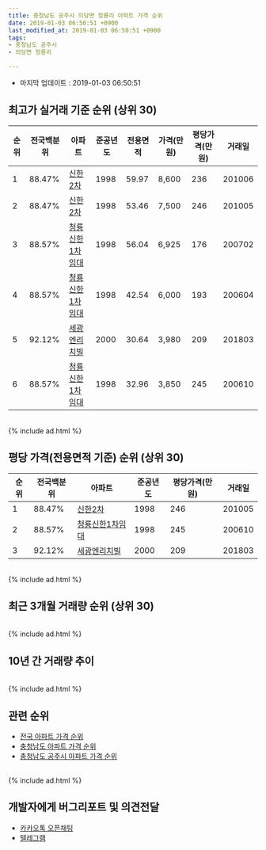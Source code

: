 ```yaml
---
title: 충청남도 공주시 의당면 청룡리 아파트 가격 순위
date: 2019-01-03 06:50:51 +0900
last_modified_at: 2019-01-03 06:50:51 +0900
tags:
- 충청남도 공주시
- 의당면 청룡리

---
```


* 마지막 업데이트 : 2019-01-03 06:50:51

## 최고가 실거래 기준 순위 (상위 30)


|순위|전국백분위|아파트|준공년도|전용면적|가격(만원)|평당가격(만원)|거래일|
|---|---|---|---|---|---|---|---|
|1|88.47%|[신한2차](https://search.naver.com/search.naver?query=%EC%B6%A9%EC%B2%AD%EB%82%A8%EB%8F%84+%EA%B3%B5%EC%A3%BC%EC%8B%9C+%EC%9D%98%EB%8B%B9%EB%A9%B4+%EC%B2%AD%EB%A3%A1%EB%A6%AC+%EC%8B%A0%ED%95%9C2%EC%B0%A8)|1998|59.97|8,600|236|201006|
|2|88.47%|[신한2차](https://search.naver.com/search.naver?query=%EC%B6%A9%EC%B2%AD%EB%82%A8%EB%8F%84+%EA%B3%B5%EC%A3%BC%EC%8B%9C+%EC%9D%98%EB%8B%B9%EB%A9%B4+%EC%B2%AD%EB%A3%A1%EB%A6%AC+%EC%8B%A0%ED%95%9C2%EC%B0%A8)|1998|53.46|7,500|246|201005|
|3|88.57%|[청룡신한1차임대](https://search.naver.com/search.naver?query=%EC%B6%A9%EC%B2%AD%EB%82%A8%EB%8F%84+%EA%B3%B5%EC%A3%BC%EC%8B%9C+%EC%9D%98%EB%8B%B9%EB%A9%B4+%EC%B2%AD%EB%A3%A1%EB%A6%AC+%EC%B2%AD%EB%A3%A1%EC%8B%A0%ED%95%9C1%EC%B0%A8%EC%9E%84%EB%8C%80)|1998|56.04|6,925|176|200702|
|4|88.57%|[청룡신한1차임대](https://search.naver.com/search.naver?query=%EC%B6%A9%EC%B2%AD%EB%82%A8%EB%8F%84+%EA%B3%B5%EC%A3%BC%EC%8B%9C+%EC%9D%98%EB%8B%B9%EB%A9%B4+%EC%B2%AD%EB%A3%A1%EB%A6%AC+%EC%B2%AD%EB%A3%A1%EC%8B%A0%ED%95%9C1%EC%B0%A8%EC%9E%84%EB%8C%80)|1998|42.54|6,000|193|200604|
|5|92.12%|[세광엔리치빌](https://search.naver.com/search.naver?query=%EC%B6%A9%EC%B2%AD%EB%82%A8%EB%8F%84+%EA%B3%B5%EC%A3%BC%EC%8B%9C+%EC%9D%98%EB%8B%B9%EB%A9%B4+%EC%B2%AD%EB%A3%A1%EB%A6%AC+%EC%84%B8%EA%B4%91%EC%97%94%EB%A6%AC%EC%B9%98%EB%B9%8C)|2000|30.64|3,980|209|201803|
|6|88.57%|[청룡신한1차임대](https://search.naver.com/search.naver?query=%EC%B6%A9%EC%B2%AD%EB%82%A8%EB%8F%84+%EA%B3%B5%EC%A3%BC%EC%8B%9C+%EC%9D%98%EB%8B%B9%EB%A9%B4+%EC%B2%AD%EB%A3%A1%EB%A6%AC+%EC%B2%AD%EB%A3%A1%EC%8B%A0%ED%95%9C1%EC%B0%A8%EC%9E%84%EB%8C%80)|1998|32.96|3,850|245|200610|


<br>
{% include ad.html %}
<br>

## 평당 가격(전용면적 기준) 순위 (상위 30)


|순위|전국백분위|아파트|준공년도|평당가격(만원)|거래일|
|---|---|---|---|---|---|
|1|88.47%|[신한2차](https://search.naver.com/search.naver?query=%EC%B6%A9%EC%B2%AD%EB%82%A8%EB%8F%84+%EA%B3%B5%EC%A3%BC%EC%8B%9C+%EC%9D%98%EB%8B%B9%EB%A9%B4+%EC%B2%AD%EB%A3%A1%EB%A6%AC+%EC%8B%A0%ED%95%9C2%EC%B0%A8)|1998|246|201005|
|2|88.57%|[청룡신한1차임대](https://search.naver.com/search.naver?query=%EC%B6%A9%EC%B2%AD%EB%82%A8%EB%8F%84+%EA%B3%B5%EC%A3%BC%EC%8B%9C+%EC%9D%98%EB%8B%B9%EB%A9%B4+%EC%B2%AD%EB%A3%A1%EB%A6%AC+%EC%B2%AD%EB%A3%A1%EC%8B%A0%ED%95%9C1%EC%B0%A8%EC%9E%84%EB%8C%80)|1998|245|200610|
|3|92.12%|[세광엔리치빌](https://search.naver.com/search.naver?query=%EC%B6%A9%EC%B2%AD%EB%82%A8%EB%8F%84+%EA%B3%B5%EC%A3%BC%EC%8B%9C+%EC%9D%98%EB%8B%B9%EB%A9%B4+%EC%B2%AD%EB%A3%A1%EB%A6%AC+%EC%84%B8%EA%B4%91%EC%97%94%EB%A6%AC%EC%B9%98%EB%B9%8C)|2000|209|201803|


<br>
{% include ad.html %}
<br>

## 최근 3개월 거래량 순위 (상위 30)


<div style="width:100%;">
    <canvas id="deal_count_ranking" height="250"></canvas>
</div>


<script>
new Chart(document.getElementById("deal_count_ranking"), {
    type: 'horizontalBar',
    data: {
        labels: ['신한2차', '청룡신한1차임대'],
        datasets: [{
            label: '실거래 수',
            data: [5, 1],
            borderColor: "rgba(255, 0, 128, 1)",
            backgroundColor: "rgba(255, 0, 128, 0.5)",
            fill: false,
        }]
    },
    options: {
        responsive: true,
        title: {
            display: true,
            text: '최근 3개월 거래량 순위'
        },
        tooltips: {
            mode: 'index',
            intersect: false,
            callbacks: {
                title: function(tooltipItems, data) {
                    return "실거래 수:";
                },
                label: function(tooltipItem, data) {
                    return data.labels[tooltipItem.index] + ": " + tooltipItem.xLabel;
                }
            }
        },
        hover: {
            mode: 'nearest',
            intersect: true
        },
        scales: {
            xAxes: [{
                display: true,
                scaleLabel: {
                    display: true,
                    labelString: '실거래 수'
                },
                ticks: {
                    suggestedMin: 0,
                }
            }],
            yAxes: [{
                display: true,
                ticks: {
                    autoSkip: false,
                    callback: function(value, index, values) {
                        if (value.length > 15)
                            return value.substr(0, 13) + "...";
                        else
                            return value;
                    }
                },
                scaleLabel: {
                    display: false,
                }
            }]
        }
    }
});

</script>


<br>
{% include ad.html %}
<br>

## 10년 간 거래량 추이


<div style="width:100%;">
    <canvas id="deal_progress" height="250"></canvas>
</div>

<script>
new Chart(document.getElementById("deal_progress"), {
    type: 'line',
    data: {
        labels: ['200901','200902','200903','200904','200905','200906','200907','200908','200909','200910','200911','200912','201001','201002','201003','201004','201005','201006','201007','201008','201009','201010','201011','201012','201101','201102','201103','201104','201105','201106','201107','201108','201109','201110','201111','201112','201201','201202','201203','201204','201205','201206','201207','201208','201209','201210','201211','201212','201301','201302','201303','201304','201305','201306','201307','201308','201309','201310','201311','201312','201401','201402','201403','201404','201405','201406','201407','201408','201409','201410','201411','201412','201501','201502','201503','201504','201505','201506','201507','201508','201509','201510','201511','201512','201601','201602','201603','201604','201605','201606','201607','201608','201609','201610','201611','201612','201701','201702','201703','201704','201705','201706','201707','201708','201709','201710','201711','201712','201801','201802','201803','201804','201805','201806','201807','201808','201809','201810','201811','201812','201901'],
        datasets: [{
            label: '실거래 수',
            pointRadius: 1,
            data: [3, 1, 1, 1, 1, 4, 1, 7, 4, 2, 3, 5, 3, 1, 4, 1, 6, 1, 1, 0, 2, 5, 3, 0, 5, 6, 5, 9, 9, 8, 9, 10, 9, 5, 6, 5, 7, 6, 14, 8, 8, 7, 7, 3, 4, 5, 8, 10, 8, 9, 9, 12, 5, 5, 5, 11, 9, 6, 6, 7, 9, 7, 3, 14, 8, 5, 10, 4, 7, 6, 7, 3, 11, 2, 5, 8, 2, 5, 6, 8, 4, 3, 4, 2, 3, 3, 9, 2, 3, 5, 6, 4, 4, 6, 4, 8, 2, 8, 13, 4, 9, 6, 2, 2, 3, 5, 4, 4, 5, 3, 3, 4, 8, 3, 0, 4, 6, 3, 5, 1, 0],
            borderColor: "rgba(255, 201, 14, 1)",
            backgroundColor: "rgba(255, 201, 14, 0.5)",
            fill: true,
        }]
    },
    options: {
        responsive: true,
        title: {
            display: true,
            text: '10년간 거래량 추이'
        },
        tooltips: {
            mode: 'index',
            intersect: false,
        },
        hover: {
            mode: 'nearest',
            intersect: true
        },
        scales: {
            xAxes: [{
                display: true,
                scaleLabel: {
                    display: true,
                    labelString: '년/월'
                }
            }],
            yAxes: [{
                display: true,
                ticks: {
                    suggestedMin: 0,
                },
                scaleLabel: {
                    display: true,
                    labelString: '실거래 수'
                }
            }]
        }
    }
});

</script>


<br>
{% include ad.html %}
<br>

## 관련 순위

- [전국 아파트 가격 순위](https://inasie.github.io/apt-ranking/전국)
- [충청남도 아파트 가격 순위](https://inasie.github.io/apt-ranking/충청남도)
- [충청남도 공주시 아파트 가격 순위](https://inasie.github.io/apt-ranking/충청남도-공주시)


<br>
{% include ad.html %}
<br>

## 개발자에게 버그리포트 및 의견전달

- [카카오톡 오픈채팅](https://open.kakao.com/o/gLJUAP4)
- [텔레그램](https://t.me/inasie)

